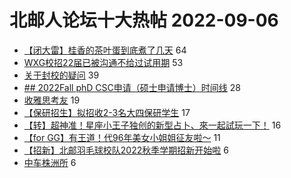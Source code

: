 # 北邮人论坛十大热帖 2022-09-06

- [【闭大雷】桂香的茶叶蛋到底煮了几天](https://bbs.byr.cn/article/Food/521376) 64
- [WXG校招22届已被沟通不给过试用期](https://bbs.byr.cn/article/WorkLife/1190688) 53
- [关于封校的疑问](https://bbs.byr.cn/article/Talking/6360562) 39
- [## 2022Fall phD CSC申请（硕士申请博士）时间线](https://bbs.byr.cn/article/GoAbroad/388763) 28
- [收雅思考友](https://bbs.byr.cn/article/EnglishBar/75445) 19
- [【保研招生】拟招收2-3名大四保研学生](https://bbs.byr.cn/article/AimGraduate/1218812) 17
- [【转】超神准！星座小王子独创的新型占卜、來一起試玩一下！](https://bbs.byr.cn/article/Constellations/326533) 16
- [【for GG】有王道！代96年美女小姐姐征友啦～](https://bbs.byr.cn/article/Feeling/3192608) 11
- [【招新】北邮羽毛球校队2022秋季学期招新开始啦](https://bbs.byr.cn/article/Badminton/162166) 6
- [中车株洲所](https://bbs.byr.cn/article/Hunan/62008) 6


